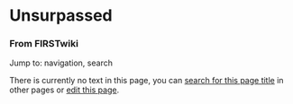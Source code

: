 # Unsurpassed

### From FIRSTwiki

Jump to: navigation, search

There is currently no text in this page, you can [search for this page
title](/index.php/Special:Search/Unsurpassed "Special:Search/Unsurpassed" ) in
other pages or [edit this
page](http://www.firstwiki.net/index.php?title=Unsurpassed&action=edit
"http://www.firstwiki.net/index.php?title=Unsurpassed&action=edit" ).

